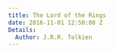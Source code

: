 ```yaml
---
title: The Lord of the Rings
date: 2016-11-01 12:50:00 Z
Details:
  Author: J.R.R. Tolkien
---
```


